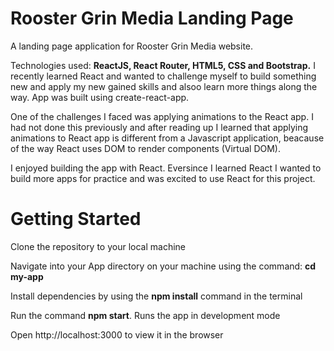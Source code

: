 # Rooster Grin Media Landing Page

A landing page application for Rooster Grin Media website.

Technologies used: **ReactJS, React Router, HTML5, CSS and Bootstrap.** I recently learned React and wanted to challenge myself to build something new and apply my new gained skills and alsoo learn more things along the way. App was built using create-react-app.

One of the challenges I faced was applying animations to the React app. I had not done this previously and after reading up I learned that applying animations to React app is different from a Javascript application, beacause of the way React uses DOM to render components (Virtual DOM).

I enjoyed building the app with React. Eversince I learned React I wanted to build more apps for practice and was excited to use React for this project. 

# Getting Started

Clone the repository to your local machine

Navigate into your App directory on your machine using the command: **cd my-app**

Install dependencies by using the **npm install** command in the terminal

Run the command **npm start**. Runs the app in development mode

Open http://localhost:3000 to view it in the browser
